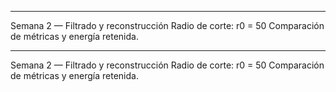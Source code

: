 
---
Semana 2 — Filtrado y reconstrucción
Radio de corte: r0 = 50
Comparación de métricas y energía retenida.

---
Semana 2 — Filtrado y reconstrucción
Radio de corte: r0 = 50
Comparación de métricas y energía retenida.
